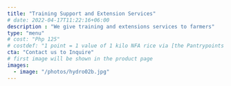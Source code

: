 ```yaml
---
title: "Training Support and Extension Services"
# date: 2022-04-17T11:22:16+06:00
description : "We give training and extensions services to farmers"
type: "menu"
# cost: "Php 125"
# costdef: "1 point = 1 value of 1 kilo NFA rice via [the Pantrypoints system](https://pantrypoints.com)"
cta: "Contact us to Inquire"
# first image will be shown in the product page
images:
  - image: "/photos/hydro02b.jpg"
---
```


